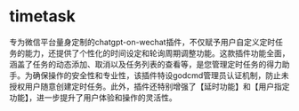 # timetask
专为微信平台量身定制的chatgpt-on-wechat插件，不仅赋予用户自定义定时任务的能力，还提供了个性化的时间设定和轮询周期调整功能。这款插件功能全面，涵盖了任务的动态添加、取消以及任务列表的查看等，是您管理定时任务的得力助手。为确保操作的安全性和专业性，该插件特设godcmd管理员认证机制，防止未授权用户随意创建定时任务。此外，插件还特别增强了【延时功能】和【用户指定功能】，进一步提升了用户体验和操作的灵活性。
